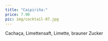 ```yaml
---
title: "Caipiriña:"
price: 7.90
pic: img/cocktail-07.jpg
---
```


Cachaça, Limettensaft, Limette, brauner Zucker
